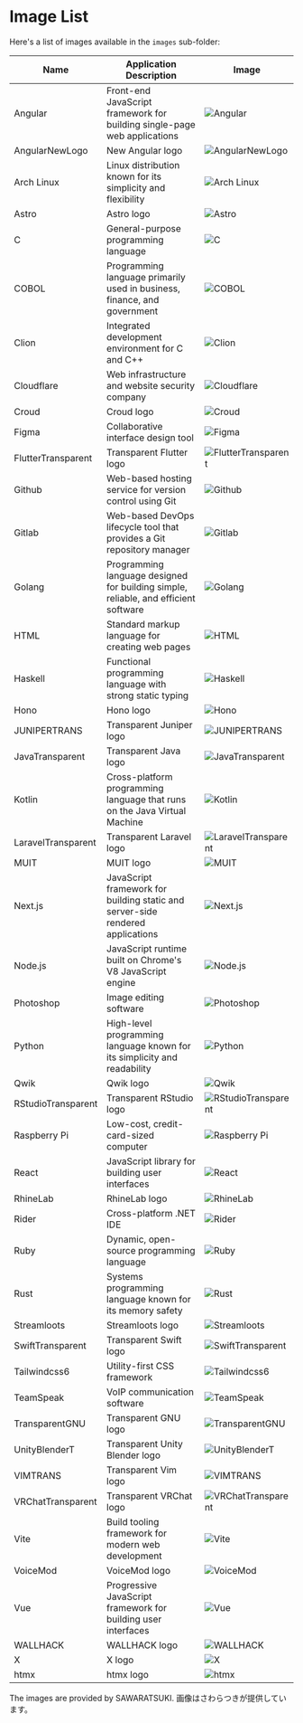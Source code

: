 # Image List

Here's a list of images available in the `images` sub-folder:

| Name               | Application Description                                                  | Image                                               |
|--------------------|--------------------------------------------------------------------------|-----------------------------------------------------|
| Angular            | Front-end JavaScript framework for building single-page web applications| ![Angular](images/Angular.png)                      |
| AngularNewLogo     | New Angular logo                                                        | ![AngularNewLogo](images/AngularNewLogo.png)        |
| Arch Linux         | Linux distribution known for its simplicity and flexibility             | ![Arch Linux](images/Arch%20Linux.png)              |
| Astro              | Astro logo                                                               | ![Astro](images/Astro.png)                          |
| C                  | General-purpose programming language                                     | ![C](images/C.png)                                  |
| COBOL              | Programming language primarily used in business, finance, and government | ![COBOL](images/COBOL.png)                          |
| Clion              | Integrated development environment for C and C++                          | ![Clion](images/Clion.png)                          |
| Cloudflare         | Web infrastructure and website security company                          | ![Cloudflare](images/Cloudflare.png)                |
| Croud              | Croud logo                                                               | ![Croud](images/Croud.png)                          |
| Figma              | Collaborative interface design tool                                      | ![Figma](images/Figma.png)                          |
| FlutterTransparent| Transparent Flutter logo                                                | ![FlutterTransparent](images/FlutterTransparent.png)|
| Github             | Web-based hosting service for version control using Git                  | ![Github](images/Github.png)                        |
| Gitlab             | Web-based DevOps lifecycle tool that provides a Git repository manager  | ![Gitlab](images/Gitlab.png)                        |
| Golang             | Programming language designed for building simple, reliable, and efficient software | ![Golang](images/Golang.png)               |
| HTML               | Standard markup language for creating web pages                          | ![HTML](images/HTML.png)                            |
| Haskell            | Functional programming language with strong static typing                | ![Haskell](images/Haskell.png)                      |
| Hono               | Hono logo                                                                | ![Hono](images/Hono.png)                            |
| JUNIPERTRANS       | Transparent Juniper logo                                                | ![JUNIPERTRANS](images/JUNIPERTRANS.png)            |
| JavaTransparent   | Transparent Java logo                                                   | ![JavaTransparent](images/JavaTransparent.png)      |
| Kotlin             | Cross-platform programming language that runs on the Java Virtual Machine| ![Kotlin](images/Kotlin.png)                        |
| LaravelTransparent| Transparent Laravel logo                                                | ![LaravelTransparent](images/LaravelTransparent.png)|
| MUIT               | MUIT logo                                                                | ![MUIT](images/MUIT.png)                            |
| Next.js            | JavaScript framework for building static and server-side rendered applications| ![Next.js](images/Next.js.png)               |
| Node.js            | JavaScript runtime built on Chrome's V8 JavaScript engine                | ![Node.js](images/Node.js.png)                      |
| Photoshop          | Image editing software                                                   | ![Photoshop](images/Photoshop.png)                  |
| Python             | High-level programming language known for its simplicity and readability | ![Python](images/Python.png)                        |
| Qwik               | Qwik logo                                                                | ![Qwik](images/Qwik.png)                            |
| RStudioTransparent| Transparent RStudio logo                                                 | ![RStudioTransparent](images/RStudioTransparent.png)|
| Raspberry Pi       | Low-cost, credit-card-sized computer                                     | ![Raspberry Pi](images/Raspberry%20Pi.png)         |
| React              | JavaScript library for building user interfaces                          | ![React](images/React.png)                          |
| RhineLab           | RhineLab logo                                                            | ![RhineLab](images/RhineLab.png)                    |
| Rider              | Cross-platform .NET IDE                                                  | ![Rider](images/Rider.png)                          |
| Ruby               | Dynamic, open-source programming language                                | ![Ruby](images/Ruby.png)                            |
| Rust               | Systems programming language known for its memory safety                  | ![Rust](images/Rust.png)                            |
| Streamloots        | Streamloots logo                                                         | ![Streamloots](images/Streamloots.png)              |
| SwiftTransparent  | Transparent Swift logo                                                   | ![SwiftTransparent](images/SwiftTransparent.png)    |
| Tailwindcss6       | Utility-first CSS framework                                              | ![Tailwindcss6](images/Tailwindcss6.png)            |
| TeamSpeak          | VoIP communication software                                              | ![TeamSpeak](images/TeamSpeak.png)                  |
| TransparentGNU     | Transparent GNU logo                                                     | ![TransparentGNU](images/TransparentGNU.png)        |
| UnityBlenderT      | Transparent Unity Blender logo                                           | ![UnityBlenderT](images/UnityBlenderT.png)          |
| VIMTRANS           | Transparent Vim logo                                                     | ![VIMTRANS](images/VIMTRANS.png)                    |
| VRChatTransparent  | Transparent VRChat logo                                                  | ![VRChatTransparent](images/VRChatTransparent.png)  |
| Vite               | Build tooling framework for modern web development                        | ![Vite](images/Vite.png)                            |
| VoiceMod           | VoiceMod logo                                                            | ![VoiceMod](images/VoiceMod.png)                    |
| Vue                | Progressive JavaScript framework for building user interfaces             | ![Vue](images/Vue.png)                              |
| WALLHACK           | WALLHACK logo                                                            | ![WALLHACK](images/WALLHACK.png)                    |
| X                  | X logo                                                                   | ![X](images/X.png)                                  |
| htmx               | htmx logo                                                                | ![htmx](images/htmx.png)                            |

The images are provided by SAWARATSUKI. 画像はさわらつきが提供しています。

